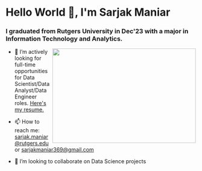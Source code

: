 # Hello World 👋, I'm Sarjak Maniar

### I graduated from Rutgers University in Dec'23 with a major in Information Technology and Analytics. 

<img align="right" width="380" height="250" src="https://user-images.githubusercontent.com/56110199/220014646-a1a14738-6782-42c3-8c60-e4a62c478ec4.gif">

- 🔭 I’m actively looking for full-time opportunities for Data Scientist/Data Analyst/Data Engineer roles. 
[Here's my resume.](https://github.com/Sarjak369/Sarjak369/files/14471697/Sarjak_Maniar_Resume.pdf)


- 📫 How to reach me: sarjak.maniar@rutgers.edu or sarjakmaniar369@gmail.com
- 👯 I’m looking to collaborate on Data Science projects

